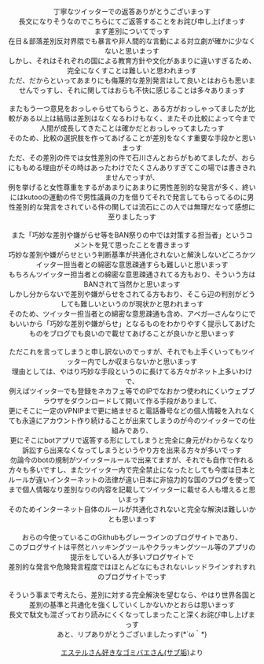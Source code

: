 <center>
<BR>丁寧なツイッターでの返答ありがとうございまっす
<BR>長文になりそうなのでこちらにてご返答することをお詫び申し上げまっす
<BR>まず差別についてでっす
<BR>在日＆部落差別反対界隈でも暴言や非人間的な言動による対立劇が確かに少なくないと思いまっす
<BR>しかし、それはそれぞれの国による教育方針や文化があまりに違いすぎるため、完全になくすことは難しいと思われまっす
<BR>ただ、だからといってあまりにも侮蔑的な差別発言はして良いとはおらも思いませんでっすし、それに関してはおらも不快に感じることは多々ありまっす
<BR>
<BR>またもう一つ意見をおっしゃらせてもらうと、ある方がおっしゃってましたが比較がある以上は結局は差別はなくなるわけもなく、またその比較によって今まで人間が成長してきたことは確かだとおっしゃってましたっす
<BR>そのため、比較の選択肢を作ってあげることが差別をなくす重要な手段かと思いまっす
<BR>ただ、その差別の件では女性差別の件で石川さんとおらがもめてましたが、おらにももめる理由がその時はあったわけでたくさんありすぎてこの場では書ききれませんでっすが、
<BR>例を挙げると女性尊重をするがあまりにあまりに男性差別的な発言が多く、終いにはkutooの運動の件で男性議員の力を借りてそれで発言してもらってるのに男性差別的な発言をされている件の関しては流石にこの人では無理だなって感想に至りましたっす
<BR>
<BR>また「巧妙な差別や嫌がらせ等をBAN祭りの中では対策する担当者」というコメントを見て思ったことを書きまっす
<BR>巧妙な差別や嫌がらせという判断基準が共通化されないと解決しないどころかツイッター担当者との綿密な意思疎通すらも難しいと思いまっす
<BR>もちろんツイッター担当者との綿密な意思疎通されてる方もおり、そういう方はBANされて当然かと思いまっす
<BR>しかし分からないで差別や嫌がらせをされてる方もおり、そこら辺の判別がどうしても難しいというのが現状かと思われまっす
<BR>そのため、ツイッター担当者との綿密な意思疎通も含め、アベガ―さんなりにでもいいから「巧妙な差別や嫌がらせ」となるものをわかりやすく提示してあげたものをブログでも良いので載せてあげることが良いかと思いまっす
<BR>
<BR>ただこれを言ってしまうと申し訳ないのでっすが、それでも上手くいってもツイッター内でしか収まらないかと思いまっす
<BR>理由としては、やはり巧妙な手段というのに長けてる方々がネット上多いわけで、
<BR>例えばツイッターでも登録をネカフェ等でのIPでなおかつ使われにくいウェブブラウザをダウンロードして開いて作る手段がありまして、
<BR>更にそこに一定のVPNIPまで更に絡ませると電話番号などの個人情報を入れなくても永遠にアカウント作り続けることが出来てしまうのが今のツイッターでの仕組みであり、
<BR>更にそこにbotアプリで返答する形にしてしまうと完全に身元がわからなくなり訴訟すら出来なくなってしまうというやり方を出来る方々が多いでっす
<BR>勿論今のbotの規制がツイッタールールで出来てますが、それでも自作で作れる方々も多いですし、またツイッター内で完全禁止になったとしても今度は日本とルールが違いインターネットの法律が違い日本に非協力的な国のブログを使ってまで個人情報なり差別なりの内容を記載してツイッターに載せる人も増えると思いまっす
<BR>そのためインターネット自体のルールが共通化されないと完全な解決は難しいかとも思いまっす
<BR>
<BR>おらの今使っているこのGithubもグレーラインのブログサイトであり、
<BR>このブログサイトは平然とハッキングツールやクラッキングツール等のアプリの提示をしている人が多いブログサイトで
<BR>差別的な発言や危険発言程度ではほとんどなにもされないレッドラインすれすれのブログサイトでっす
<BR>
<BR>そういう事まで考えたら、差別に対する完全解決を望むなら、やはり世界各国と差別の基準と共通化を強くしていくしかないかとおらは思いまっす
<BR>長文で駄文も混ざっており読みにくくなってしまったこと深くお詫び申し上げまっす
<BR>あと、リプありがとうございましたっす(*´ω｀*)
<BR>
<BR><a href="https://twitter.com/gomibae10008sub">エステルさん好きなゴミバエさん(サブ垢)</a>より
